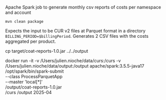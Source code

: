
Apache Spark job to generate monthly csv reports of costs per namespace and account

`mvn clean package`

Expects the input to be CUR v2 files at Parquet format in a directory `BILLING_PERIOD=$billingPeriod`.
Generates 2 CSV files with the costs aggregated per product.

cp target/coat-reports-1.0.jar ../../output

docker run -it -v /Users/julien.nioche/data/curs:/curs -v /Users/julien.nioche/data/output:/output  apache/spark:3.5.5-java17 \
/opt/spark/bin/spark-submit  \
--class ProcessParquetApp \
--master 'local[*]' \
/output/coat-reports-1.0.jar \
/curs /output 2025-04

